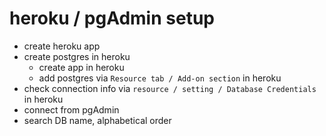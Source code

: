 # heroku / pgAdmin setup

- create heroku app
- create postgres in heroku
  - create app in heroku
  - add postgres via `Resource tab / Add-on section` in heroku
- check connection info via `resource / setting / Database Credentials` in heroku
- connect from pgAdmin
- search DB name, alphabetical order
